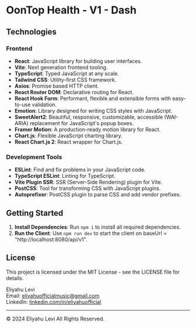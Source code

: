 # OonTop Health - V1 - Dash

## Technologies

### Frontend

- **React**: JavaScript library for building user interfaces.
- **Vite**: Next generation frontend tooling.
- **TypeScript**: Typed JavaScript at any scale.
- **Tailwind CSS**: Utility-first CSS framework.
- **Axios**: Promise based HTTP client.
- **React Router DOM**: Declarative routing for React.
- **React Hook Form**: Performant, flexible and extensible forms with easy-to-use validation.
- **Emotion**: Library designed for writing CSS styles with JavaScript.
- **SweetAlert2**: Beautiful, responsive, customizable, accessible (WAI-ARIA) replacement for JavaScript's popup boxes.
- **Framer Motion**: A production-ready motion library for React.
- **Chart.js**: Flexible JavaScript charting library.
- **React Chart.js 2**: React wrapper for Chart.js.


### Development Tools

- **ESLint**: Find and fix problems in your JavaScript code.
- **TypeScript ESLint**: Linting for TypeScript.
- **Vite Plugin SSR**: SSR (Server-Side Rendering) plugin for Vite.
- **PostCSS**: Tool for transforming CSS with JavaScript plugins.
- **Autoprefixer**: PostCSS plugin to parse CSS and add vendor prefixes.


## Getting Started

1. **Install Dependencies**: Run `npm i` to install all required dependencies.
2. **Run the Client**: Use `npm run dev` to start the client on baseUrl = "http://localhost:8080/api/v1".


## License

This project is licensed under the MIT License - see the LICENSE file for details.


Eliyahu Levi  
Email: [eliyahuofficialmusic@gmail.com](mailto:eliyahuofficialmusic@gmail.com)  
LinkedIn: [linkedin.com/in/eliyahuofficial](https://www.linkedin.com/in/eliyahuofficial/)

---

© 2024 Eliyahu Levi All Rights Reserved.